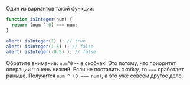 Один из вариантов такой функции:

```js run
function isInteger(num) {
  return (num ^ 0) === num;
}

alert( isInteger(1) ); // true
alert( isInteger(1.5) ); // false
alert( isInteger(-0.5) ); // false
```

Обратите внимание: `num^0` -- в скобках! Это потому, что приоритет операции `^` очень низкий. Если не поставить скобку, то `===` сработает раньше. Получится `num ^ (0 === num)`, а это уже совсем другое дело.